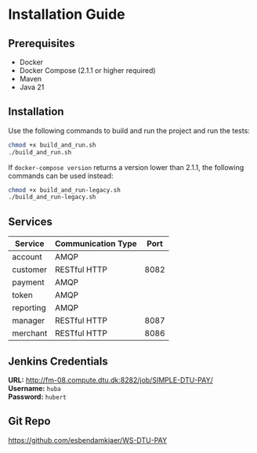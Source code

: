 # Installation Guide
## Prerequisites
* Docker
* Docker Compose (2.1.1 or higher required)
* Maven
* Java 21

## Installation
Use the following commands to build and run the project and run the tests:
```bash
chmod +x build_and_run.sh
./build_and_run.sh
```

If `docker-compose version` returns a version lower than 2.1.1, the following commands can be used instead:

```bash
chmod +x build_and_run-legacy.sh
./build_and_run-legacy.sh
```

## Services
| Service   | Communication Type | Port |
|-----------|--------------------|------|
| account   | AMQP               |      |
| customer  | RESTful HTTP       | 8082 |
| payment   | AMQP               |      |
| token     | AMQP               |      |
| reporting | AMQP               |      |
| manager   | RESTful HTTP       | 8087 |
| merchant  | RESTful HTTP       | 8086 |

## Jenkins Credentials

**URL:** http://fm-08.compute.dtu.dk:8282/job/SIMPLE-DTU-PAY/  
**Username:** `huba`  
**Password:** `hubert`

## Git Repo
https://github.com/esbendamkjaer/WS-DTU-PAY

